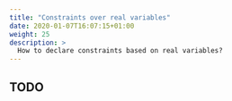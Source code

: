 ```yaml
---
title: "Constraints over real variables"
date: 2020-01-07T16:07:15+01:00
weight: 25
description: >
  How to declare constraints based on real variables?
---
```



## TODO

